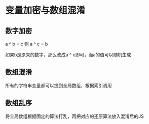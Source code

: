 # 变量加密与数组混淆

## 数字加密

a ^ b = c 则 a ^ c = b

如果b是原来的数字，那么改成a ^ c即可，而a的值可以随机生成

## 数组混淆

所有的字符串变量都可以提到全局数组，根据索引调用

## 数组乱序

将全局数组根据固定的算法打乱，再把对应的还原算法放入混淆后的JS